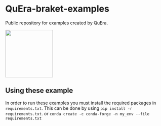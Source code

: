 # QuEra-braket-examples
Public repository for examples created by QuEra.

[<img src="https://qbraid-static.s3.amazonaws.com/logos/Launch_on_qBraid_white.png" width="150">](https://account.qbraid.com?gitHubUrl=https://github.com/qBraid/QuEra-braket-examples.git)

## Using these example

In order to run these examples you must install the required packages in `requirements.txt`. This can be done by using `pip install -r requirements.txt`. or `conda create -c conda-forge -n my_env --file requirements.txt`

[//]: # "TODO: add some stuff about the different folders."
